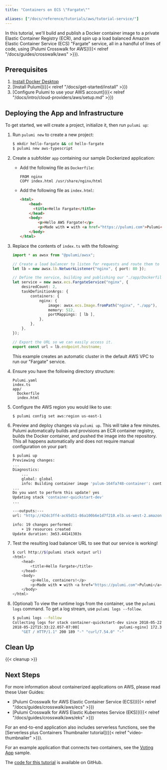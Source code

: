 ```yaml
---
title: "Containers on ECS \"Fargate\""

aliases: ["/docs/reference/tutorials/aws/tutorial-service/"]
---
```


In this tutorial, we'll build and publish a Docker container image to a private Elastic Container Registry (ECR), and
spin up a load balanced Amazon Elastic Container Service (ECS) "Fargate" service, all in a handful of lines of code,
using [Pulumi Crosswalk for AWS]({{< relref "/docs/guides/crosswalk/aws" >}}).

## Prerequisites

1.  [Install Docker Desktop](https://docs.docker.com/install/)
1.  [Install Pulumi]({{< relref "/docs/get-started/install" >}})
1.  [Configure Pulumi to use your AWS account]({{< relref "/docs/intro/cloud-providers/aws/setup.md" >}})

## Deploying the App and Infrastructure

To get started, we will create a project, initialize it, then run `pulumi up`:

1.  Run `pulumi new` to create a new project:

    ```bash
    $ mkdir hello-fargate && cd hello-fargate
    $ pulumi new aws-typescript
    ```

1.  Create a subfolder `app` containing our sample Dockerized application:

    - Add the following file as `Dockerfile`:
      ```docker
      FROM nginx
      COPY index.html /usr/share/nginx/html
      ```

    - Add the following file as `index.html`:
      ```html
      <html>
          <head>
            <title>Hello Fargate</title>
          </head>
          <body>
              <p>Hello AWS Fargate!</p>
              <p>Made with ❤️ with <a href="https://pulumi.com">Pulumi</a></p>
          </body>
      </html>
      ```

1.  Replace the contents of `index.ts` with the following:

    ```typescript
    import * as awsx from "@pulumi/awsx";

    // Create a load balancer to listen for requests and route them to the container.
    let lb = new awsx.lb.NetworkListener("nginx", { port: 80 });

    // Define the service, building and publishing our "./app/Dockerfile", and using the load balancer.
    let service = new awsx.ecs.FargateService("nginx", {
        desiredCount: 2,
        taskDefinitionArgs: {
            containers: {
                nginx: {
                    image: awsx.ecs.Image.fromPath("nginx", "./app"),
                    memory: 512,
                    portMappings: [ lb ],
                },
            },
        },
    });

    // Export the URL so we can easily access it.
    export const url = lb.endpoint.hostname;
    ```

    This example creates an automatic cluster in the default AWS VPC to run our "Fargate" service.

1.  Ensure you have the following directory structure:

    ```
    Pulumi.yaml
    index.ts
    app/
      Dockerfile
      index.html
    ```

1.  Configure the AWS region you would like to use:

    ```bash
    $ pulumi config set aws:region us-east-1
    ```

1.  Preview and deploy changes via `pulumi up`. This will take a few minutes. Pulumi automatically builds and
    provisions an ECR container registry, builds the Docker container, and pushed the image into the repository. This
    all happens automatically and does not require manual configuration on your part:

    ```bash
    $ pulumi up
    Previewing changes:
    ...
    Diagnostics:
        ...
        global: global
        info: Building container image 'pulum-164fa748-container': context=./app
    ...
    Do you want to perform this update? yes
    Updating stack 'container-quickstart-dev'
    ...

    ---outputs:---
    url: "http://42dc3ff4-ac65d11-86a100b6e1d7f210.elb.us-west-2.amazonaws.com"

    info: 19 changes performed:
        + 19 resources created
    Update duration: 3m53.44141303s
    ```

1.  Test the resulting load balancer URL to see that our service is working!

    ```bash
    $ curl http://$(pulumi stack output url)
    <html>
        <head>
            <title>Hello Fargate</title>
        </head>
        <body>
            <p>Hello, containers!</p>
            <p>Made with ❤️ with <a href="https://pulumi.com">Pulumi</a></p>
        </body>
    </html>
    ```

1.  (Optional) To view the runtime logs from the container, use the `pulumi logs` command. To get a log stream, use
    `pulumi logs --follow`.

    ```bash
    $ pulumi logs --follow
    Collecting logs for stack container-quickstart-dev since 2018-05-22T14:25:46.000-07:00.
    2018-05-22T15:33:22.057-07:00[                  pulumi-nginx] 172.31.13.248 - - [22/May/2018:22:33:22 +0000]
        "GET / HTTP/1.1" 200 189 "-" "curl/7.54.0" "-"
    ```

## Clean Up

{{< cleanup >}}

## Next Steps

For more information about containerized applications on AWS, please read these User Guides:

* [Pulumi Crosswalk for AWS Elastic Container Service (ECS)]({{< relref "/docs/guides/crosswalk/aws/ecs" >}})
* [Pulumi Crosswalk for AWS Elastic Kubernetes Service (EKS)]({{< relref "/docs/guides/crosswalk/aws/eks" >}})

For an end-to-end application also includes serverless functions, see the
[Serverless plus Containers Thumbnailer tutorial]({{< relref "video-thumbnailer" >}}).

For an example application that connects two containers, see the
[Voting App](https://github.com/pulumi/examples/tree/master/aws-ts-voting-app) sample.

The [code for this tutorial](https://github.com/pulumi/examples/tree/master/aws-ts-containers) is available on GitHub.
